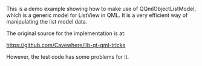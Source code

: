 This is a demo example showing how to make use of QQmlObjectListModel, which is a generic model for ListView in QML. It is a very efficient way of manipulating the list model data.

The original source for the implementation is at:

https://github.com/Cavewhere/lib-qt-qml-tricks

However, the test code has some problems for it.


